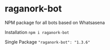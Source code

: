 # raganork-bot
NPM package for all bots based on Whatsasena

Installation
`npm i raganork-bot`

Single Package
`"raganork-bot": "1.3.6"`
